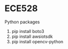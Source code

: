 # ECE528

Python packages
1. pip install boto3
2. pip install awsiotsdk
3. pip install opencv-python
